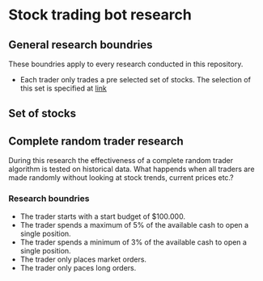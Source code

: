 # Stock trading bot research

## General research boundries
These boundries apply to every research conducted in this repository.
- Each trader only trades a pre selected set of stocks. The selection of this set is specified at [link](#-set-of-stocks)

## Set of stocks

## Complete random trader research
During this research the effectiveness of a complete random trader algorithm is tested on historical data. What happends when all traders are made randomly without looking at stock trends, current prices etc.?

### Research boundries
- The trader starts with a start budget of $100.000.
- The trader spends a maximum of 5% of the available cash to open a single position.
- The trader spends a minimum of 3% of the available cash to open a single position.
- The trader only places market orders.
- The trader only paces long orders. 